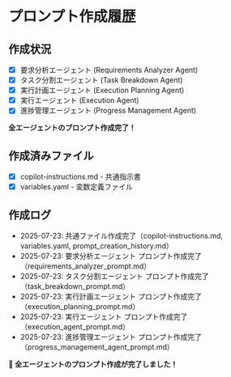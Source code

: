 # プロンプト作成履歴

## 作成状況
- [x] 要求分析エージェント (Requirements Analyzer Agent)
- [x] タスク分割エージェント (Task Breakdown Agent)
- [x] 実行計画エージェント (Execution Planning Agent)
- [x] 実行エージェント (Execution Agent)
- [x] 進捗管理エージェント (Progress Management Agent)

**全エージェントのプロンプト作成完了！**

## 作成済みファイル
- [x] copilot-instructions.md - 共通指示書
- [x] variables.yaml - 変数定義ファイル

## 作成ログ
- 2025-07-23: 共通ファイル作成完了（copilot-instructions.md, variables.yaml, prompt_creation_history.md）
- 2025-07-23: 要求分析エージェント プロンプト作成完了（requirements_analyzer_prompt.md）
- 2025-07-23: タスク分割エージェント プロンプト作成完了（task_breakdown_prompt.md）
- 2025-07-23: 実行計画エージェント プロンプト作成完了（execution_planning_prompt.md）
- 2025-07-23: 実行エージェント プロンプト作成完了（execution_agent_prompt.md）
- 2025-07-23: 進捗管理エージェント プロンプト作成完了（progress_management_agent_prompt.md）

**🎉 全エージェントのプロンプト作成が完了しました！**
